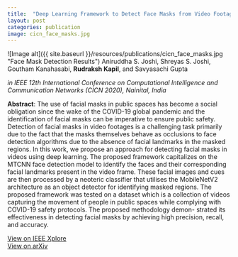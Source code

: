 ```yaml
---
title:  "Deep Learning Framework to Detect Face Masks from Video Footage"
layout: post
categories: publication
image: cicn_face_masks.jpg
---
```

![Image alt]({{ site.baseurl }}/resources/publications/cicn_face_masks.jpg "Face Mask Detection Results")
Aniruddha S. Joshi, Shreyas S. Joshi, Goutham Kanahasabi, **Rudraksh Kapil**, and Savyasachi Gupta

*in IEEE 12th International Conference on Computational Intelligence and Communication Networks (CICN 2020), Nainital, India*


**Abstract**: The use of facial masks in public spaces has become a social obligation since the wake of the COVID-19 global pandemic and the identification of facial masks can be imperative to ensure public safety. Detection of facial masks in video footages is a challenging task primarily due to the fact that the masks themselves behave as occlusions to face detection algorithms due to the absence of facial landmarks in the masked regions. In this work, we propose an approach for detecting facial masks in videos using deep learning. The proposed framework capitalizes on the MTCNN face detection model to identify the faces and their corresponding facial landmarks present in the video frame. These facial images and cues are then processed by a neoteric classifier that utilises the MobileNetV2 architecture as an object detector for identifying masked regions. The proposed framework was tested on a dataset which is a collection of videos capturing the movement of people in public spaces while complying with COVID-19 safety protocols. The proposed methodology demon- strated its effectiveness in detecting facial masks by achieving high precision, recall, and accuracy.

<div class="button-container">
  <div class="more"><a href="https://ieeexplore.ieee.org/document/9242625">View on IEEE Xplore</a></div>
  <div class="more"><a href="https://arxiv.org/abs/2011.02371">View on arXiv</a></div>
</div>